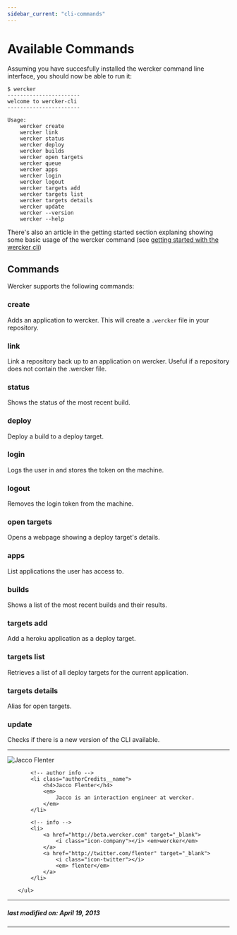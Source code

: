 ```yaml
---
sidebar_current: "cli-commands"
---
```


# Available Commands

Assuming you have succesfully installed the wercker command line interface, you should now be able to run it:

    $ wercker
    -----------------------
    welcome to wercker-cli
    -----------------------

    Usage:
        wercker create
        wercker link
        wercker status
        wercker deploy
        wercker builds
        wercker open targets
        wercker queue
        wercker apps
        wercker login
        wercker logout
        wercker targets add
        wercker targets list
        wercker targets details
        wercker update
        wercker --version
        wercker --help

There's also an article in the getting started section explaning showing some basic usage of the wercker command (see [getting started with the wercker cli](/articles/gettingstarted/cli.html))

## Commands
Wercker supports the following commands:

### create
Adds an application to wercker. This will create a `.wercker` file in
your repository.

### link
Link a repository back up to an application on wercker. Useful if a repository does not contain the .wercker file.

### status
Shows the status of the most recent build.

### deploy
Deploy a build to a deploy target.

### login
Logs the user in and stores the token on the machine.

### logout
Removes the login token from the machine.

### open targets
Opens a webpage showing a deploy target's details.

### apps
List applications the user has access to.

### builds
Shows a list of the most recent builds and their results.

### targets add
Add a heroku application as a deploy target.

### targets list
Retrieves a list of all deploy targets for the current application.

### targets details
Alias for open targets.

### update
Checks if there is a new version of the CLI available.




-------

<div class="authorCredits">
    <span class="profile-picture">
        <img src="https://secure.gravatar.com/avatar/7d9ef3d3f6911e6e4f9c51f6d99c48f8?d=identicon&s=192" alt="Jacco Flenter"/>
    </span>
    <ul class="authorCredits">

        <!-- author info -->
        <li class="authorCredits__name">
            <h4>Jacco Flenter</h4>
            <em>
                Jacco is an interaction engineer at wercker.
            </em>
        </li>

        <!-- info -->
        <li>
            <a href="http://beta.wercker.com" target="_blank">
                <i class="icon-company"></i> <em>wercker</em>
            </a>
            <a href="http://twitter.com/flenter" target="_blank">
                <i class="icon-twitter"></i>
                <em> flenter</em>
            </a>
        </li>

    </ul>
</div>

-------
##### last modified on: April 19, 2013
-------

